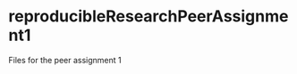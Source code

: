 reproducibleResearchPeerAssignment1
===================================

Files for the peer assignment 1
